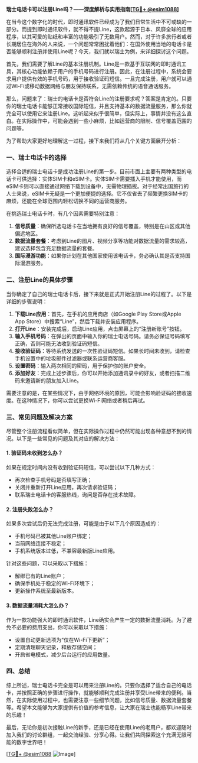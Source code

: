 **瑞士电话卡可以注册Line吗？——深度解析与实用指南[[TG💪+ @esim1088](https://t.me/s/esim1088)]**

在当今这个数字化的时代，即时通讯软件已经成为了我们日常生活中不可或缺的一部分。而提到即时通讯软件，就不得不提Line，这款起源于日本、风靡全球的应用程序，以其可爱的贴纸和丰富的功能吸引了无数用户。然而，对于许多旅行者或者长期居住在海外的人来说，一个问题常常困扰着他们：在国外使用当地的电话卡是否能够顺利注册并使用Line呢？今天，我们就以瑞士为例，来详细探讨这个问题。

首先，我们需要了解Line的基本注册机制。Line是一款基于互联网的即时通讯工具，其核心功能依赖于用户的手机号码进行注册。因此，在注册过程中，系统会要求用户提供有效的手机号码，用于接收验证码短信。一旦完成注册，用户就可以通过Wi-Fi或移动数据网络与朋友保持联系，无需依赖传统的语音通话服务。

那么，问题来了：瑞士的电话卡是否符合Line的注册要求呢？答案是肯定的。只要你的瑞士电话卡能够正常接收国际短信，并且支持基本的数据流量服务，那么你就完全可以使用它来注册Line。这听起来似乎很简单，但实际上，事情并没有这么直白。在实际操作中，可能会遇到一些小麻烦，比如运营商的限制、信号覆盖范围的问题等。

为了帮助大家更好地理解这一过程，接下来我们将从几个关键方面展开分析：

### 一、瑞士电话卡的选择

选择合适的瑞士电话卡是成功注册Line的第一步。目前市面上主要有两种类型的电话卡可供选择：实体SIM卡和eSIM卡。实体SIM卡需要插入手机才能使用，而eSIM卡则可以直接通过网络下载到设备中，无需物理插拔。对于经常出国旅行的人士来说，eSIM卡无疑是一个更加便捷的选择。它不仅省去了频繁更换SIM卡的麻烦，还能在全球范围内轻松切换不同的运营商服务。

在挑选瑞士电话卡时，有几个因素需要特别注意：

1. **信号质量**：确保所选电话卡在当地拥有良好的信号覆盖，特别是在山区或其他偏远地区。
2. **数据流量套餐**：考虑到Line的图片、视频分享等功能对数据流量的需求较高，建议选择包含充足数据流量的套餐。
3. **国际漫游功能**：如果你计划在其他国家使用该电话卡，务必确认其是否支持国际漫游服务。

### 二、注册Line的具体步骤

当你确定了自己的瑞士电话卡后，接下来就是正式开始注册Line的过程了。以下是详细的步骤说明：

1. **下载Line应用**：首先，在手机的应用商店（如Google Play Store或Apple App Store）中搜索“Line”，然后下载并安装应用程序。
2. **打开Line**：安装完成后，启动Line应用，点击屏幕上的“注册新账号”按钮。
3. **输入手机号码**：在弹出的页面中输入你的瑞士电话号码。请务必保证号码填写正确，否则可能无法收到验证码短信。
4. **接收验证码**：等待系统发送的一次性验证码短信。如果长时间未收到，请检查手机设置中的垃圾邮件过滤器或联系运营商客服。
5. **设置密码**：输入两次相同的密码，用于保护你的账户安全。
6. **添加好友**：完成上述步骤后，你可以开始添加通讯录中的好友，或者扫描二维码来邀请新的朋友加入Line。

需要注意的是，在某些情况下，由于网络环境的原因，可能会影响验证码的接收速度。在这种情况下，你可以尝试更换Wi-Fi网络或者稍后再试。

### 三、常见问题及解决方案

尽管整个注册流程看似简单，但在实际操作过程中仍然可能出现各种意想不到的情况。以下是一些常见的问题及其对应的解决方法：

#### 1. 验证码未收到怎么办？

如果在规定时间内没有收到验证码短信，可以尝试以下几种方式：

- 再次检查手机号码是否填写正确；
- 关闭并重新打开Line应用，再次请求验证码；
- 联系瑞士电话卡的客服热线，询问是否存在技术故障。

#### 2. 注册失败怎么办？

如果多次尝试后仍无法完成注册，可能是由于以下几个原因造成的：

- 手机号码已被其他Line账户绑定；
- 当前网络连接不稳定；
- 手机系统版本过低，不兼容最新版Line应用。

针对这些问题，可以采取以下措施：

- 解绑已有的Line账户；
- 确保手机处于稳定的Wi-Fi环境下；
- 更新操作系统至最新版本。

#### 3. 数据流量消耗大怎么办？

作为一款功能强大的即时通讯软件，Line确实会产生一定的数据流量消耗。为了避免不必要的费用支出，你可以采取以下措施：

- 设置自动更新选项为“仅在Wi-Fi下更新”；
- 定期清理聊天记录，释放存储空间；
- 开启省电模式，减少后台运行的应用数量。

### 四、总结

综上所述，瑞士电话卡完全是可以用来注册Line的。只要你选择了适合自己的电话卡，并按照正确的步骤进行操作，就能够顺利完成注册并享受Line带来的便利。当然，在实际使用过程中，也需要注意一些细节问题，比如信号质量、数据流量套餐等。希望本文能够为大家提供有价值的参考信息，让大家在瑞士也能畅享Line带来的乐趣！

最后，无论你是初次接触Line的新手，还是已经在使用Line的老用户，都欢迎随时加入我们的讨论群组，一起交流经验、分享心得。让我们共同探索这个充满无限可能的数字世界吧！

[[TG💪+ @esim1088](https://t.me/s/esim1088) ![Image](https://i.postimg.cc/4NQfJmqS/Snipaste-2025-05-13-00-14-12.png)]